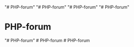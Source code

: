 "# PHP-forum" 
"# PHP-forum" 
"# PHP-forum" 
"# PHP-forum" 
# PHP-forum
"# PHP-forum" 
#   P H P - f o r u m  
 #   P H P - f o r u m  
 